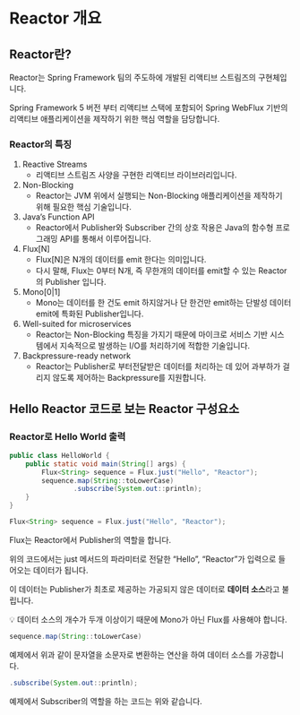 # Reactor 개요

## Reactor란?

Reactor는 Spring Framework 팀의 주도하에 개발된 리액티브 스트림즈의 구현체입니다.

Spring Framework 5 버전 부터 리액티브 스택에 포함되어 Spring WebFlux 기반의 리액티브 애플리케이션을 제작하기 위한 핵심 역할을 담당합니다.

### Reactor의 특징

1. Reactive Streams
    - 리액티브 스트림즈 사양을 구현한 리액티브 라이브러리입니다.
2. Non-Blocking
    - Reactor는 JVM 위에서 실행되는 Non-Blocking 애플리케이션을 제작하기 위해 필요한 핵심 기술입니다.
3. Java’s Function API
    - Reactor에서 Publisher와 Subscriber 간의 상호 작용은 Java의 함수형 프로그래밍 API를 통해서 이루어집니다.
4. Flux[N]
    - Flux[N]은 N개의 데이터를 emit 한다는 의미입니다.
    - 다시 말해, Flux는 0부터 N개, 즉 무한개의 데이터를 emit할 수 있는 Reactor의 Publisher 입니다.
5. Mono[0|1]
    - Mono는 데이터를 한 건도 emit 하지않거나 단 한건만 emit하는 단발성 데이터 emit에 특화된 Publisher입니다.
6. Well-suited for microservices
    - Reactor는 Non-Blocking 특징을 가지기 때문에 마이크로 서비스 기반 시스템에서 지속적으로 발생하는 I/O를 처리하기에 적합한 기술입니다.
7. Backpressure-ready network
    - Reactor는 Publisher로 부터전달받은 데이터를 처리하는 데 있어 과부하가 걸리지 않도록 제어하는 Backpressure를 지원합니다.

## Hello Reactor 코드로 보는 Reactor 구성요소

### Reactor로 Hello World 출력

```java
public class HelloWorld {
    public static void main(String[] args) {
        Flux<String> sequence = Flux.just("Hello", "Reactor");
        sequence.map(String::toLowerCase)
                .subscribe(System.out::println);
    }
}

```

```java
Flux<String> sequence = Flux.just("Hello", "Reactor");
```

Flux는 Reactor에서 Publisher의 역할을 합니다.

위의 코드에서는 just 메서드의 파라미터로 전달한 “Hello”, “Reactor”가 입력으로 들어오는 데이터가 됩니다.

이 데이터는 Publisher가 최초로 제공하는 가공되지 않은 데이터로 **데이터 소스**라고 불립니다.

<aside>
💡 데이터 소스의 개수가 두개 이상이기 때문에 Mono가 아닌 Flux를 사용해야 합니다.

</aside>

```java
sequence.map(String::toLowerCase)
```

예제에서 위과 같이 문자열을 소문자로 변환하는 연산을 하여 데이터 소스를 가공합니다.



```java
.subscribe(System.out::println);
```

예제에서 Subscriber의 역할을 하는 코드는 위와 같습니다.